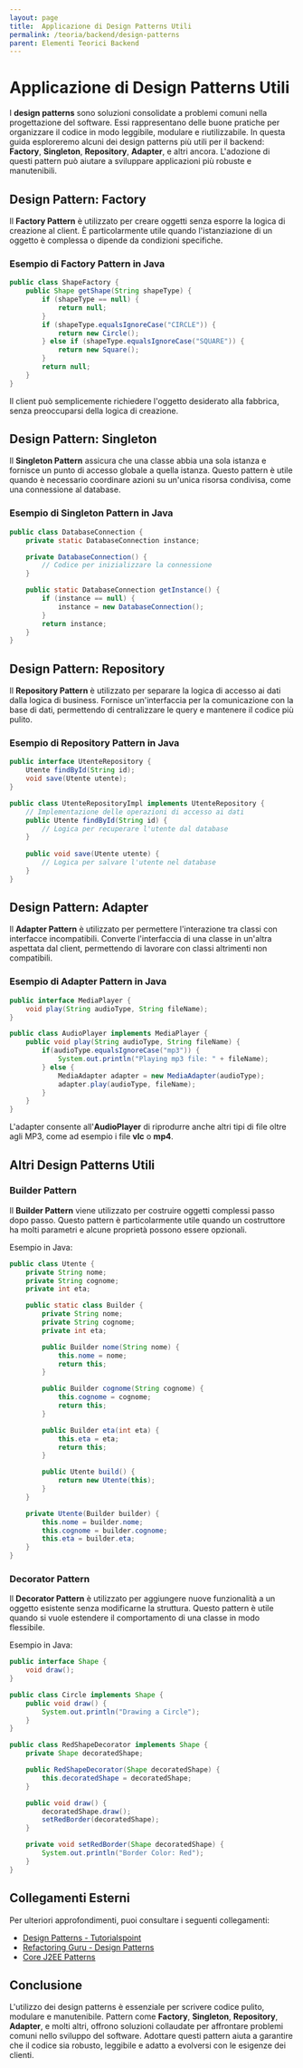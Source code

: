```yaml
---
layout: page
title:  Applicazione di Design Patterns Utili
permalink: /teoria/backend/design-patterns
parent: Elementi Teorici Backend
---
```


# Applicazione di Design Patterns Utili

I **design patterns** sono soluzioni consolidate a problemi comuni nella progettazione del software. Essi rappresentano delle buone pratiche per organizzare il codice in modo leggibile, modulare e riutilizzabile. In questa guida esploreremo alcuni dei design patterns più utili per il backend: **Factory**, **Singleton**, **Repository**, **Adapter**, e altri ancora. L'adozione di questi pattern può aiutare a sviluppare applicazioni più robuste e manutenibili.

## Design Pattern: Factory

Il **Factory Pattern** è utilizzato per creare oggetti senza esporre la logica di creazione al client. È particolarmente utile quando l'istanziazione di un oggetto è complessa o dipende da condizioni specifiche.

### Esempio di Factory Pattern in Java

```java
public class ShapeFactory {
    public Shape getShape(String shapeType) {
        if (shapeType == null) {
            return null;
        }
        if (shapeType.equalsIgnoreCase("CIRCLE")) {
            return new Circle();
        } else if (shapeType.equalsIgnoreCase("SQUARE")) {
            return new Square();
        }
        return null;
    }
}
```

Il client può semplicemente richiedere l'oggetto desiderato alla fabbrica, senza preoccuparsi della logica di creazione.

## Design Pattern: Singleton

Il **Singleton Pattern** assicura che una classe abbia una sola istanza e fornisce un punto di accesso globale a quella istanza. Questo pattern è utile quando è necessario coordinare azioni su un'unica risorsa condivisa, come una connessione al database.

### Esempio di Singleton Pattern in Java

```java
public class DatabaseConnection {
    private static DatabaseConnection instance;

    private DatabaseConnection() {
        // Codice per inizializzare la connessione
    }

    public static DatabaseConnection getInstance() {
        if (instance == null) {
            instance = new DatabaseConnection();
        }
        return instance;
    }
}
```

## Design Pattern: Repository

Il **Repository Pattern** è utilizzato per separare la logica di accesso ai dati dalla logica di business. Fornisce un'interfaccia per la comunicazione con la base di dati, permettendo di centralizzare le query e mantenere il codice più pulito.

### Esempio di Repository Pattern in Java

```java
public interface UtenteRepository {
    Utente findById(String id);
    void save(Utente utente);
}

public class UtenteRepositoryImpl implements UtenteRepository {
    // Implementazione delle operazioni di accesso ai dati
    public Utente findById(String id) {
        // Logica per recuperare l'utente dal database
    }
    
    public void save(Utente utente) {
        // Logica per salvare l'utente nel database
    }
}
```

## Design Pattern: Adapter

Il **Adapter Pattern** è utilizzato per permettere l'interazione tra classi con interfacce incompatibili. Converte l'interfaccia di una classe in un'altra aspettata dal client, permettendo di lavorare con classi altrimenti non compatibili.

### Esempio di Adapter Pattern in Java

```java
public interface MediaPlayer {
    void play(String audioType, String fileName);
}

public class AudioPlayer implements MediaPlayer {
    public void play(String audioType, String fileName) {
        if(audioType.equalsIgnoreCase("mp3")) {
            System.out.println("Playing mp3 file: " + fileName);
        } else {
            MediaAdapter adapter = new MediaAdapter(audioType);
            adapter.play(audioType, fileName);
        }
    }
}
```

L'adapter consente all'**AudioPlayer** di riprodurre anche altri tipi di file oltre agli MP3, come ad esempio i file **vlc** o **mp4**.

## Altri Design Patterns Utili

### **Builder Pattern**

Il **Builder Pattern** viene utilizzato per costruire oggetti complessi passo dopo passo. Questo pattern è particolarmente utile quando un costruttore ha molti parametri e alcune proprietà possono essere opzionali.

Esempio in Java:

```java
public class Utente {
    private String nome;
    private String cognome;
    private int eta;

    public static class Builder {
        private String nome;
        private String cognome;
        private int eta;

        public Builder nome(String nome) {
            this.nome = nome;
            return this;
        }

        public Builder cognome(String cognome) {
            this.cognome = cognome;
            return this;
        }

        public Builder eta(int eta) {
            this.eta = eta;
            return this;
        }

        public Utente build() {
            return new Utente(this);
        }
    }

    private Utente(Builder builder) {
        this.nome = builder.nome;
        this.cognome = builder.cognome;
        this.eta = builder.eta;
    }
}
```

### **Decorator Pattern**

Il **Decorator Pattern** è utilizzato per aggiungere nuove funzionalità a un oggetto esistente senza modificarne la struttura. Questo pattern è utile quando si vuole estendere il comportamento di una classe in modo flessibile.

Esempio in Java:

```java
public interface Shape {
    void draw();
}

public class Circle implements Shape {
    public void draw() {
        System.out.println("Drawing a Circle");
    }
}

public class RedShapeDecorator implements Shape {
    private Shape decoratedShape;

    public RedShapeDecorator(Shape decoratedShape) {
        this.decoratedShape = decoratedShape;
    }

    public void draw() {
        decoratedShape.draw();
        setRedBorder(decoratedShape);
    }

    private void setRedBorder(Shape decoratedShape) {
        System.out.println("Border Color: Red");
    }
}
```

## Collegamenti Esterni

Per ulteriori approfondimenti, puoi consultare i seguenti collegamenti:

- [Design Patterns - Tutorialspoint](https://www.tutorialspoint.com/design_pattern/index.htm)
- [Refactoring Guru - Design Patterns](https://refactoring.guru/design-patterns)
- [Core J2EE Patterns](https://www.oracle.com/java/technologies/core-j2ee-patterns.html)

## Conclusione

L'utilizzo dei design patterns è essenziale per scrivere codice pulito, modulare e manutenibile. Pattern come **Factory**, **Singleton**, **Repository**, **Adapter**, e molti altri, offrono soluzioni collaudate per affrontare problemi comuni nello sviluppo del software. Adottare questi pattern aiuta a garantire che il codice sia robusto, leggibile e adatto a evolversi con le esigenze dei clienti.
